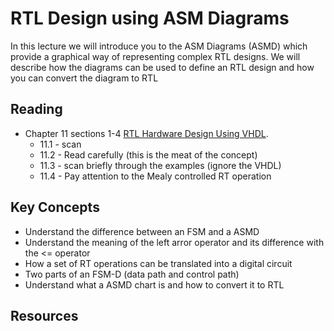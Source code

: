 # RTL Design using ASM Diagrams

In this lecture we will introduce you to the ASM Diagrams (ASMD) which provide a graphical way of representing complex RTL designs.
We will describe how the diagrams can be used to define an RTL design and how you can convert the diagram to RTL

## Reading

* Chapter 11 sections 1-4 [RTL Hardware Design Using VHDL](http://search.lib.byu.edu/byu/record/sfx.3578786?holding=i9vahb2m4z7qvbf3).
    * 11.1 - scan
    * 11.2 - Read carefully (this is the meat of the concept)
    * 11.3 - scan briefly through the examples (ignore the VHDL)
    * 11.4 - Pay attention to the Mealy controlled RT operation

## Key Concepts

* Understand the difference between an FSM and a ASMD
* Understand the meaning of the left arror operator and its difference with the <= operator
* How a set of RT operations can be translated into a digital circuit
* Two parts of an FSM-D (data path and control path)
* Understand what a ASMD chart is and how to convert it to RTL

## Resources


